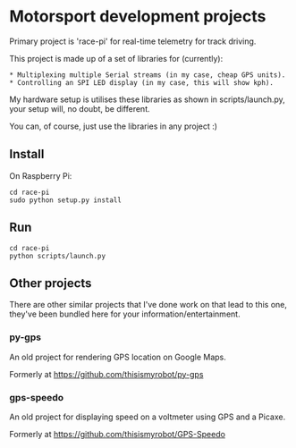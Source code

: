 # Motorsport development projects

Primary project is 'race-pi' for real-time telemetry for track driving.

This project is made up of a set of libraries for (currently):

    * Multiplexing multiple Serial streams (in my case, cheap GPS units).
    * Controlling an SPI LED display (in my case, this will show kph).

My hardware setup is utilises these libraries as shown in scripts/launch.py,
your setup will, no doubt, be different.

You can, of course, just use the libraries in any project :)

## Install

On Raspberry Pi:

    cd race-pi
    sudo python setup.py install

## Run

    cd race-pi
    python scripts/launch.py

## Other projects

There are other similar projects that I've done work on that lead to this one,
they've been bundled here for your information/entertainment.

### py-gps

An old project for rendering GPS location on Google Maps.

Formerly at https://github.com/thisismyrobot/py-gps

### gps-speedo

An old project for displaying speed on a voltmeter using GPS and a Picaxe.

Formerly at https://github.com/thisismyrobot/GPS-Speedo
